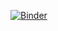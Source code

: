 [![Binder](https://mybinder.org/badge_logo.svg)](https://mybinder.org/v2/gh/aakash714/jupyter-notebook/master?filepath=Index.ipynb)
